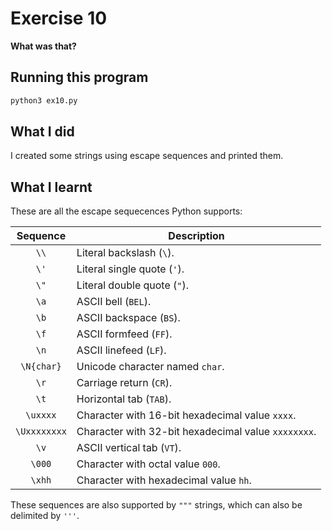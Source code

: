 # Exercise 10

**What was that?**

## Running this program

```sh
python3 ex10.py
```

## What I did

I created some strings using escape sequences and printed them.

## What I learnt

These are all the escape sequecences Python supports:

| **Sequence** | **Description**                                     |
| :----------: | --------------------------------------------------- |
| `\\`         | Literal backslash (`\`).                            |
| `\'`         | Literal single quote (`'`).                         |
| `\"`         | Literal double quote (`"`).                         |
| `\a`         | ASCII bell (`BEL`).                                 |
| `\b`         | ASCII backspace (`BS`).                             |
| `\f`         | ASCII formfeed (`FF`).                              |
| `\n`         | ASCII linefeed (`LF`).                              |
| `\N{char}`   | Unicode character named `char`.                     |
| `\r`         | Carriage return (`CR`).                             |
| `\t`         | Horizontal tab (`TAB`).                             |
| `\uxxxx`     | Character with 16-bit hexadecimal value `xxxx`.     |
| `\Uxxxxxxxx` | Character with 32-bit hexadecimal value `xxxxxxxx`. |
| `\v`         | ASCII vertical tab (`VT`).                          |
| `\000`       | Character with octal value `000`.                   |
| `\xhh`       | Character with hexadecimal value `hh`.              |

These sequences are also supported by `"""` strings, which can also be delimited by `'''`.
